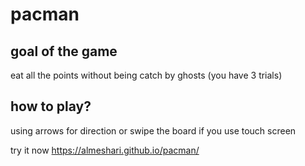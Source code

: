 # pacman

## goal of the game
eat all the points without being catch by ghosts (you have 3 trials)

## how to play?
using arrows for direction or swipe the board if you use touch screen

try it now 
https://almeshari.github.io/pacman/

